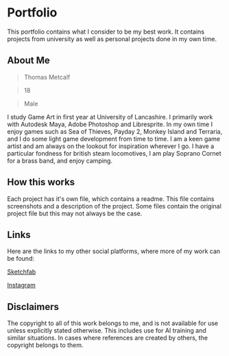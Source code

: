 # Portfolio

This portfolio contains what I consider to be my best work. It contains projects from university as well as personal projects done in my own time.

## About Me

> Thomas Metcalf

> 18

> Male

I study Game Art in first year at University of Lancashire. I primarily work with Autodesk Maya, Adobe Photoshop and Libresprite. In my own time I enjoy games such as Sea of Thieves, Payday 2, Monkey Island and Terraria, and I do some light game development from time to time. I am a keen game artist and am always on the lookout for inspiration wherever I go. I have a particular fondness for british steam locomotives, I am play Soprano Cornet for a brass band, and enjoy camping.

## How this works

Each project has it's own file, which contains a readme. This file contains screenshots and a description of the project. Some files contain the original project file but this may not always be the case.

## Links

Here are the links to my other social platforms, where more of my work can be found:

[Sketchfab](https://sketchfab.com/thomasmetcalf)

[Instagram](https://www.instagram.com/thomasmetcalf.art/)

## Disclaimers

The copyright to all of this work belongs to me, and is not available for use unless explicitly stated otherwise. This includes use for AI training and similar situations. In cases where references are created by others, the copyright belongs to them.
